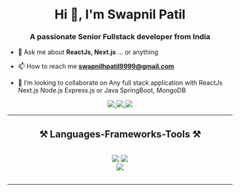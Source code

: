 <h1 align="center">Hi 👋, I'm Swapnil Patil</h1>
<h3 align="center">A passionate Senior Fullstack developer from India</h3>

- 💬 Ask me about **ReactJs, Next.js** ... or anything

- 📫 How to reach me **swapnilhpatil9999@gmail.com**

- 💞️ I’m looking to collaborate on Any full stack application with ReactJs Next.js Node.js Express.js or Java SpringBoot, MongoDB


<div align="center"> 
  <a href="mailto:swapnilhpatil9999@gmail.com">
    <img src="https://img.shields.io/badge/Gmail-333333?style=for-the-badge&logo=gmail&logoColor=red" />
  </a>
  <a href="https://linkedin.com/in/swapnilhpatil" target="_blank">
    <img src="https://img.shields.io/badge/LinkedIn-0077B5?style=for-the-badge&logo=linkedin&logoColor=white" target="_blank" />
  </a>
  <a href="https://swapnilhpatil.github.io" target="_blank">
     <img src="https://img.shields.io/badge/Portfolio-FF5722?style=for-the-badge&logo=todoist&logoColor=white" target="_blank" /> <!-- sqlite, safari, google-chrome are other good icon options -->
  </a>
</div>

 <hr/>
 
<h2 align="center">⚒️ Languages-Frameworks-Tools ⚒️</h2>
<br/>
<div align="center">
    <img src="https://skillicons.dev/icons?i=react,nextjs,redux,angular,reactivex,bootstrap,mui,html,css,vscode,github,figma,tailwind,git" />
    <img src="https://skillicons.dev/icons?i=nodejs,javascript,typescript,express,bitbucket,firebase,mongodb,java,mysql" /><br>
    <img src="https://skillicons.dev/icons?i=discord,docker,jenkins,jquery,npm,postgres,postman,spring,yarn,webpack" /><br>
</div>

<br/>
<hr/>
<!---
swapnilhpatil/swapnilhpatil is a ✨ special ✨ repository because its `README.md` (this file) appears on your GitHub profile.
You can click the Preview link to take a look at your changes.
--->
<!---
![Swapnil's github stats](https://github-readme-stats.vercel.app/api?username=swapnilhpatil&show_icons=true&hide_border=true)
<br />
![visitors](https://visitor-badge.laobi.icu/badge?page_id=swapnilhpatil.swapnilhpatil)
--->
